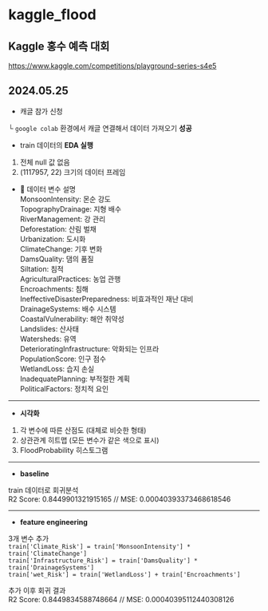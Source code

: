 # kaggle_flood
Kaggle 홍수 예측 대회  
---
https://www.kaggle.com/competitions/playground-series-s4e5
## 2024.05.25

- 캐글 참가 신청

└ `google colab` 환경에서 캐글 연결해서 데이터 가져오기 **성공**

- train 데이터의 **EDA 실행**
1. 전체 null 값 없음
2. (1117957, 22) 크기의 데이터 프레임

- 📃 데이터 변수 설명  
MonsoonIntensity: 몬순 강도  
TopographyDrainage: 지형 배수  
RiverManagement: 강 관리  
Deforestation: 산림 벌채  
Urbanization: 도시화  
ClimateChange: 기후 변화  
DamsQuality: 댐의 품질  
Siltation: 침적  
AgriculturalPractices: 농업 관행  
Encroachments: 침해  
IneffectiveDisasterPreparedness: 비효과적인 재난 대비  
DrainageSystems: 배수 시스템  
CoastalVulnerability: 해안 취약성  
Landslides: 산사태  
Watersheds: 유역  
DeterioratingInfrastructure: 악화되는 인프라  
PopulationScore: 인구 점수  
WetlandLoss: 습지 손실  
InadequatePlanning: 부적절한 계획  
PoliticalFactors: 정치적 요인  

---

- **시각화**

1. 각 변수에 따른 산점도 (대체로 비슷한 형태)
2. 상관관계 히트맵 (모든 변수가 같은 색으로 표시)
3. FloodProbability 히스토그램

---

- **baseline**

train 데이터로 회귀분석  
R2 Score: 0.8449901321915165 // 
MSE: 0.00040393373468618546

---

- **feature engineering**

3개 변수 추가  
`train['Climate_Risk'] = train['MonsoonIntensity'] * train['ClimateChange']`  
`train['Infrastructure_Risk'] = train['DamsQuality'] * train['DrainageSystems']`  
`train['wet_Risk'] = train['WetlandLoss'] + train['Encroachments']`  

추가 이후 회귀 결과  
R2 Score: 0.8449834588748664 // 
MSE: 0.00040395112440308126

